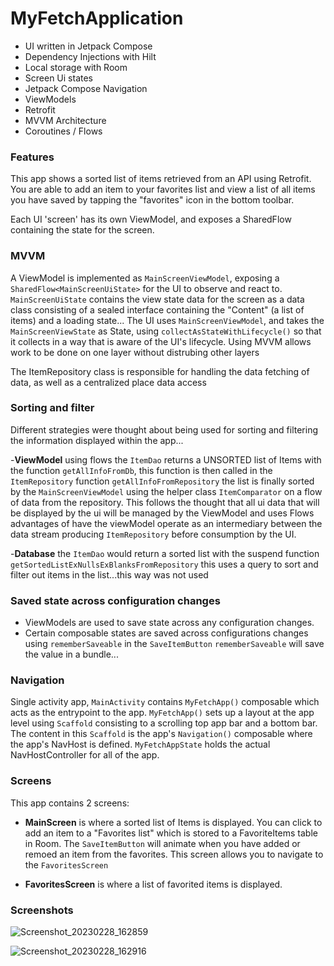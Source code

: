 # MyFetchApplication



- UI written in Jetpack Compose 
- Dependency Injections with Hilt 
- Local storage with Room
- Screen Ui states
- Jetpack Compose Navigation
- ViewModels
- Retrofit
- MVVM Architecture
- Coroutines / Flows

### Features
This app shows a sorted list of items retrieved from an API using Retrofit. You are able to add an item to your favorites list and view a list of all items you have saved by tapping the "favorites" icon in the bottom toolbar.

Each UI 'screen' has its own ViewModel, and exposes a  SharedFlow containing the state for the screen. 

### MVVM
A ViewModel is implemented as `MainScreenViewModel`, exposing a `SharedFlow<MainScreenUiState>` for the UI to observe and react to. 
`MainScreenUiState` contains the view state data for the screen as a data class consisting of a sealed interface containing the "Content" (a list of items) and a loading state...
The UI uses `MainScreenViewModel`, and takes the `MainScreenViewState` as State, using `collectAsStateWithLifecycle()` so that it collects in a way that is aware of the UI's lifecycle. Using MVVM allows work to be done on one layer  without distrubing  other layers

The ItemRepository class is responsible for handling the data fetching of data, as well as a centralized place data access

### Sorting and filter
Different strategies were thought about being used for sorting and filtering the information displayed within the app...

-__ViewModel__ using flows the `ItemDao` returns a UNSORTED list of Items with the function `getAllInfoFromDb`, this function is then called in the `ItemRepository` function `getAllInfoFromRepository` the list is finally sorted by the `MainScreenViewModel` using the helper class `ItemComparator` on a flow of data from the repository. This follows the thought that all ui data that will be displayed by the ui will be managed by the ViewModel and uses Flows advantages of have the viewModel operate as an intermediary between the data stream producing `ItemRepository` before consumption by the UI.

-__Database__ the `ItemDao` would return a sorted list with the suspend function `getSortedListExNullsExBlanksFromRepository` this uses a query to sort and filter out items in the list...this way was not used

### Saved state across configuration changes
- ViewModels are used to save state across any configuration changes.
- Certain composable states are saved across configurations changes using `rememberSaveable` in the `SaveItemButton` `rememberSaveable` will save the value in a bundle...

### Navigation
Single activity app, `MainActivity` contains `MyFetchApp()` composable which acts as the entrypoint to the app. 
`MyFetchApp()` sets up a layout at the app level using  `Scaffold` consisting to a scrolling top app bar and a bottom bar. The content in this `Scaffold`
is the app's `Navigation()` composable where the app's NavHost is defined. `MyFetchAppState` holds the actual NavHostController for all of the app.

### Screens
This app contains 2 screens:
- __MainScreen__ is where a sorted list of Items is displayed. You can click to add an item to a "Favorites list" which is stored to a FavoriteItems table in Room. The `SaveItemButton` will animate when you have added or remoed an item from the favorites. This screen allows you to navigate to the `FavoritesScreen`

- __FavoritesScreen__ is where a list of favorited items is displayed. 

### Screenshots

![Screenshot_20230228_162859](https://user-images.githubusercontent.com/61568828/221996345-22ee1e24-4dda-4a60-8fde-c38c5770cd82.png)

![Screenshot_20230228_162916](https://user-images.githubusercontent.com/61568828/221996559-6eb9701e-50f7-47a6-9e95-1f15a8fa805c.png)




